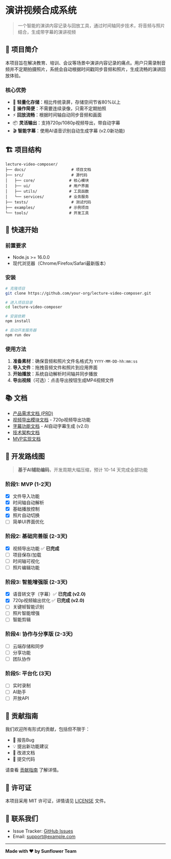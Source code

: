 # 演讲视频合成系统

> 一个智能的演讲内容记录与回放工具，通过时间轴同步技术，将音频与照片结合，生成带字幕的演讲视频

## 📖 项目简介

本项目旨在解决教育、培训、会议等场景中演讲内容记录的痛点。用户只需录制音频并不定期拍摄照片，系统会自动根据时间戳同步音频和照片，生成流畅的演讲回放体验。

### 核心优势

- 🎯 **轻量化存储**：相比传统录屏，存储空间节省80%以上
- 🚀 **操作简便**：不需要连续录像，只需不定期拍照
- ⚡ **回放流畅**：根据时间轴自动同步音频和画面
- 📦 **灵活输出**：支持720p/1080p视频导出，带自动字幕
- 🎬 **智能字幕**：使用AI语音识别自动生成字幕 (v2.0新功能)

## 🏗️ 项目结构

```
lecture-video-composer/
├── docs/                    # 项目文档
├── src/                     # 源代码
│   ├── core/               # 核心模块
│   ├── ui/                 # 用户界面
│   ├── utils/              # 工具函数
│   └── services/           # 业务服务
├── tests/                   # 测试代码
├── examples/               # 示例项目
└── tools/                  # 开发工具
```

## 🚀 快速开始

### 前置要求

- Node.js >= 16.0.0
- 现代浏览器（Chrome/Firefox/Safari最新版本）

### 安装

```bash
# 克隆项目
git clone https://github.com/your-org/lecture-video-composer.git

# 进入项目目录
cd lecture-video-composer

# 安装依赖
npm install

# 启动开发服务器
npm run dev
```

### 使用方法

1. **准备素材**：确保音频和照片文件名格式为 `YYYY-MM-DD-hh:mm:ss`
2. **导入文件**：拖拽音频文件和照片到应用界面
3. **开始播放**：系统自动解析时间轴并同步播放
4. **导出视频**（可选）：点击导出按钮生成MP4视频文件

## 📚 文档

- [产品需求文档 (PRD)](./docs/PRD_演讲视频合成系统.md)
- [视频导出模块文档](./docs/视频导出模块文档.md) - 720p视频导出功能
- [字幕功能文档](./docs/字幕功能文档.md) - AI自动字幕生成 (v2.0)
- [技术架构文档](./docs/architecture/README.md)
- [MVP实现文档](./docs/MVP_实现文档.md)

## 🎯 开发路线图

> **基于AI辅助编码**，开发周期大幅压缩，预计 10-14 天完成全部功能

### 阶段1: MVP (1-2天)
- [x] 文件导入功能
- [x] 时间轴自动解析
- [x] 基础播放控制
- [x] 照片自动切换
- [ ] 简单UI界面优化

### 阶段2: 基础完善版 (2-3天)
- [x] 视频导出功能 ✅ **已完成**
- [ ] 项目保存/加载
- [ ] 时间轴可视化
- [ ] 照片编辑功能

### 阶段3: 智能增强版 (2-3天)
- [x] 语音转文字（字幕）✅ **已完成 (v2.0)**
- [x] 720p视频输出优化 ✅ **已完成 (v2.0)**
- [ ] 关键帧智能识别
- [ ] 照片智能增强
- [ ] 智能剪辑

### 阶段4: 协作与分享版 (2-3天)
- [ ] 云端存储和同步
- [ ] 分享功能
- [ ] 团队协作

### 阶段5: 平台化 (3天)
- [ ] 实时录制
- [ ] AI助手
- [ ] 开放API

## 🤝 贡献指南

我们欢迎所有形式的贡献，包括但不限于：

- 🐛 报告Bug
- 💡 提出新功能建议
- 📝 改进文档
- 🔧 提交代码

请查看 [贡献指南](./docs/CONTRIBUTING.md) 了解详情。

## 📄 许可证

本项目采用 MIT 许可证，详情请见 [LICENSE](./LICENSE) 文件。

## 📧 联系我们

- Issue Tracker: [GitHub Issues](https://github.com/your-org/lecture-video-composer/issues)
- Email: support@example.com

---

**Made with ❤️ by Sunflower Team**
